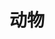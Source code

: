 ---
title: 动物
description: 动物。
keywords: [animal, bird, cat]
featured_image: 20240308-DSC00976-1.jpg
weight: 2
---